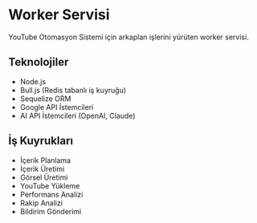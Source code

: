 # Worker Servisi

YouTube Otomasyon Sistemi için arkaplan işlerini yürüten worker servisi.

## Teknolojiler

- Node.js
- Bull.js (Redis tabanlı iş kuyruğu)
- Sequelize ORM
- Google API İstemcileri
- AI API İstemcileri (OpenAI, Claude)

## İş Kuyrukları

- İçerik Planlama
- İçerik Üretimi 
- Görsel Üretimi
- YouTube Yükleme
- Performans Analizi
- Rakip Analizi
- Bildirim Gönderimi
